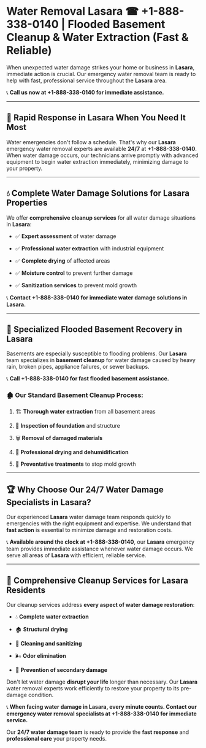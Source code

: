 # Water Removal Lasara ☎ +1-888-338-0140 | Flooded Basement Cleanup & Water Extraction (Fast & Reliable)

When unexpected water damage strikes your home or business in **Lasara**, immediate action is crucial. Our emergency water removal team is ready to help with fast, professional service throughout the **Lasara** area. 

📞 **Call us now at +1-888-338-0140 for immediate assistance.**
---
## 🚀 Rapid Response in Lasara When You Need It Most
Water emergencies don't follow a schedule. That's why our **Lasara** emergency water removal experts are available **24/7** at **+1-888-338-0140**. When water damage occurs, our technicians arrive promptly with advanced equipment to begin water extraction immediately, minimizing damage to your property.
---
## 💧 Complete Water Damage Solutions for Lasara Properties
We offer **comprehensive cleanup services** for all water damage situations in **Lasara**:
- ✅ **Expert assessment** of water damage  
- ✅ **Professional water extraction** with industrial equipment  
- ✅ **Complete drying** of affected areas  
- ✅ **Moisture control** to prevent further damage  
- ✅ **Sanitization services** to prevent mold growth  
📞 **Contact +1-888-338-0140 for immediate water damage solutions in Lasara.**
---
## 🌊 Specialized Flooded Basement Recovery in Lasara
Basements are especially susceptible to flooding problems. Our **Lasara** team specializes in **basement cleanup** for water damage caused by heavy rain, broken pipes, appliance failures, or sewer backups. 
📞 **Call +1-888-338-0140 for fast flooded basement assistance.**
### 🏚️ Our Standard Basement Cleanup Process:
1. 🏗️ **Thorough water extraction** from all basement areas  
2. 🔎 **Inspection of foundation** and structure  
3. 🗑️ **Removal of damaged materials**  
4. 💨 **Professional drying and dehumidification**  
5. 🚫 **Preventative treatments** to stop mold growth  
---
## 🏆 Why Choose Our 24/7 Water Damage Specialists in Lasara?
Our experienced **Lasara** water damage team responds quickly to emergencies with the right equipment and expertise. We understand that **fast action** is essential to minimize damage and restoration costs.
📞 **Available around the clock at +1-888-338-0140**, our **Lasara** emergency team provides immediate assistance whenever water damage occurs. We serve all areas of **Lasara** with efficient, reliable service.
---
## 🧹 Comprehensive Cleanup Services for Lasara Residents
Our cleanup services address **every aspect of water damage restoration**:
- 💧 **Complete water extraction**  
- 🏠 **Structural drying**  
- 🧼 **Cleaning and sanitizing**  
- 🌬️ **Odor elimination**  
- 🚫 **Prevention of secondary damage**  
Don't let water damage **disrupt your life** longer than necessary. Our **Lasara** water removal experts work efficiently to restore your property to its pre-damage condition.
📞 **When facing water damage in Lasara, every minute counts. Contact our emergency water removal specialists at +1-888-338-0140 for immediate service.**
Our **24/7 water damage team** is ready to provide the **fast response** and **professional care** your property needs.
